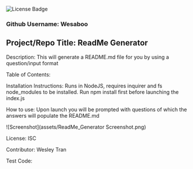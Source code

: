 
![License Badge](https://img.shields.io/badge/License-ISC-green.svg)

### Github Username: Wesaboo

## Project/Repo Title: ReadMe Generator

Description: This will generate a README.md file for you by using a question/input format

Table of Contents: 

Installation Instructions: Runs in NodeJS, requires inquirer and fs node_modules to be installed. Run npm install first before launching the index.js

How to use: Upon launch you will be prompted with questions of which the answers will populate the README.md

![Screenshot](assets/ReadMe_Generator Screenshot.png)

License: ISC

Contributor: Wesley Tran

Test Code: 
    